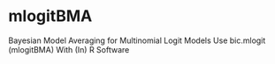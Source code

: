 # mlogitBMA
Bayesian Model Averaging for Multinomial Logit Models Use bic.mlogit (mlogitBMA) With (In) R Software
